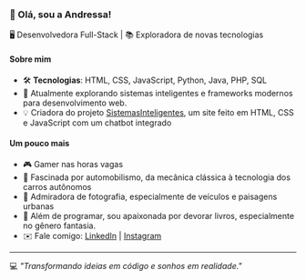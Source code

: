 ### 🌟 Olá, sou a Andressa!  

🖥️ Desenvolvedora Full-Stack | 📚 Exploradora de novas tecnologias  

#### Sobre mim  
- 🛠️ **Tecnologias**: HTML, CSS, JavaScript, Python, Java, PHP, SQL
- 🌱 Atualmente explorando sistemas inteligentes e frameworks modernos para desenvolvimento web.
- 💡 Criadora do projeto [SistemasInteligentes](https://github.com/santorininxz/SistemasInteligentes), um site feito em HTML, CSS e JavaScript com um chatbot integrado

#### Um pouco mais  
- 🎮 Gamer nas horas vagas 
- 🚗 Fascinada por automobilismo, da mecânica clássica à tecnologia dos carros autônomos  
- 📸 Admiradora de fotografia, especialmente de veículos e paisagens urbanas 
- 📖 Além de programar, sou apaixonada por devorar livros, especialmente no gênero fantasia.
- ✉️ Fale comigo: [LinkedIn](https://www.linkedin.com/in/andressamaria154/) | [Instagram](https://www.instagram.com/santorinidev_/)  

---
💻 *"Transformando ideias em código e sonhos em realidade."*  
